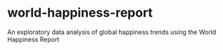 # world-happiness-report
An exploratory data analysis of global happiness trends using the World Happiness Report

